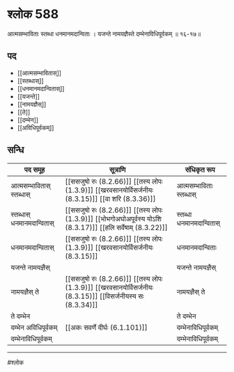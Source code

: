 # श्लोक 588

आत्मसम्भाविताः स्तब्धा धनमानमदान्विताः ।
यजन्ते नामयज्ञैस्ते दम्भेनाविधिपूर्वकम् ॥ १६-१७॥


## पद 

- [[आत्मसम्भावितास्]]
- [[स्तब्धास्]]
- [[धनमानमदान्वितास्]]
- [[यजन्ते]]
- [[नामयज्ञैस्]]
- [[ते]]
- [[दम्भेन]]
- [[अविधिपूर्वकम्]]

## सन्धि

| पद समूह | सूत्राणि | संधिकृत रूप |
| ----- | ----- | ----- |
| आत्मसम्भावितास् स्तब्धास् |  [[ससजुषो रुः (8.2.66)]] [[तस्य लोपः (1.3.9)]] [[खरवसानयोर्विसर्जनीयः (8.3.15)]] [[वा शरि (8.3.36)]] | आत्मसम्भाविताः स्तब्धास् |
| स्तब्धास् धनमानमदान्वितास् |  [[ससजुषो रुः (8.2.66)]] [[तस्य लोपः (1.3.9)]] [[भोभगोअघोअपूर्वस्य योऽशि (8.3.17)]] [[हलि सर्वेषाम् (8.3.22)]] | स्तब्धा धनमानमदान्वितास् |
| धनमानमदान्वितास् |  [[ससजुषो रुः (8.2.66)]] [[तस्य लोपः (1.3.9)]] [[खरवसानयोर्विसर्जनीयः (8.3.15)]] | धनमानमदान्विताः |
| यजन्ते नामयज्ञैस् |  | यजन्ते नामयज्ञैस् |
| नामयज्ञैस् ते |  [[ससजुषो रुः (8.2.66)]] [[तस्य लोपः (1.3.9)]] [[खरवसानयोर्विसर्जनीयः (8.3.15)]] [[विसर्जनीयस्य सः (8.3.34)]] | नामयज्ञैस् ते |
| ते दम्भेन |  | ते दम्भेन |
| दम्भेन अविधिपूर्वकम् |  [[अकः सवर्णे दीर्घः (6.1.101)]] | दम्भेनाविधिपूर्वकम् |
| दम्भेनाविधिपूर्वकम् |  | दम्भेनाविधिपूर्वकम् |


---

#श्लोक